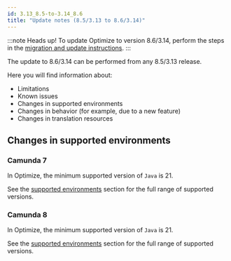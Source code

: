 ```yaml
---
id: 3.13_8.5-to-3.14_8.6
title: "Update notes (8.5/3.13 to 8.6/3.14)"
---
```


:::note Heads up!
To update Optimize to version 8.6/3.14, perform the steps in the [migration and update instructions](./instructions.md).
:::

The update to 8.6/3.14 can be performed from any 8.5/3.13 release.

Here you will find information about:

- Limitations
- Known issues
- Changes in supported environments
- Changes in behavior (for example, due to a new feature)
- Changes in translation resources

## Changes in supported environments

### Camunda 7

In Optimize, the minimum supported version of `Java` is 21.

See the [supported environments]($docs$/reference/supported-environments/#camunda-platform-7--optimize-version-matrix) section for the full range of supported versions.

### Camunda 8

In Optimize, the minimum supported version of `Java` is 21.

See the [supported environments]($docs$/reference/supported-environments/#component-requirements) section for the full range of supported versions.
